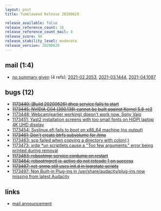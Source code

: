 ```yaml
---
layout: post
title: Tumbleweed Release 20200628

release_available: false
release_reference_count: 16
release_reference_count_mail: 4
release_score: 90
release_stability_level: moderate
release_version: 20200628
---
```


## mail (1:4)

- [no summary given](https://github.com/boombatower/tumbleweed-review/issues/10) (4 refs); [2021-02.2053](https://github.com/boombatower/tumbleweed-review/issues/10), [2021-03.1444](https://github.com/boombatower/tumbleweed-review/issues/10), [2021-04.1087](https://github.com/boombatower/tumbleweed-review/issues/10)

## bugs (12)

<!--more-->

- ~~[1173440: \[Build 20200626\] dhcp service falls to start](https://bugzilla.opensuse.org/show_bug.cgi?id=1173440)~~
- ~~[1173445: NVIDIA G04 (390.138) cannot be built against Kernel 5.8-rc2](https://bugzilla.opensuse.org/show_bug.cgi?id=1173445)~~
- [1173448: Webcam(earlier working) doesn't work now. Sony Vaio](https://bugzilla.opensuse.org/show_bug.cgi?id=1173448)
- [1173451: Yast2 installation screens with too small fonts on HiDPI laptop 4K UHD display](https://bugzilla.opensuse.org/show_bug.cgi?id=1173451)
- [1173454: Syslinux.efi fails to boot on x86_64 machine (no output)](https://bugzilla.opensuse.org/show_bug.cgi?id=1173454)
- ~~[1173461: Don't create btrfs subvolume for /tmp](https://bugzilla.opensuse.org/show_bug.cgi?id=1173461)~~
- [1173463: scp failed when copying a directory with colon(:)](https://bugzilla.opensuse.org/show_bug.cgi?id=1173463)
- [1173473: xrdp *un scriptlets cause a "Too few arguments." error being printed during removal](https://bugzilla.opensuse.org/show_bug.cgi?id=1173473)
- ~~[1173483: rebootmgr service cordump on restart](https://bugzilla.opensuse.org/show_bug.cgi?id=1173483)~~
- ~~[1173484: rebootmgrctl is-active do not retcode 1 on success](https://bugzilla.opensuse.org/show_bug.cgi?id=1173484)~~
- ~~[1173487: net-snmp still uses init.d in logrotate scripts](https://bugzilla.opensuse.org/show_bug.cgi?id=1173487)~~
- [1173497: Non Built-in Plug-ins in /usr/share/audacity/plug-ins now missing from latest Audacity](https://bugzilla.opensuse.org/show_bug.cgi?id=1173497)



## links

- [mail announcement](https://github.com/boombatower/tumbleweed-review/issues/10)
